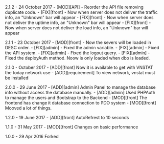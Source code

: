 2.1.2 - 24 October 2017
    - [MOD][API] - Reorder the API file removing duplicate code.
    - [FIX][front] - Now when server does not deliver the traffic info, an "Unknown" bar will appear 
    - [FIX][front] - Now when server does not deliver the uptime info, an "Unknown" bar will appear 
    - [FIX][front] - Now when server does not deliver the load info, an "Unknown" bar will appear

2.1.1 - 23 October 2017 
    - [MOD][front] - Now the severs will be loaded in DESC order. 
    - [FIX][admin] - Fixed the admin variable. 
    - [FIX][admin] - Fixed the API system. 
    - [FIX][admin] - Fixed the logout query. 
    - [FIX][admin] - Fixed the deployAuth method. Noow is only loaded when dbo is loaded. 

2.1.0 - October 2017
    - [ADD][front] Now it is available to get with VNSTAT the today network use
    - [ADD][requirement] To view network, vnstat must be installed

2.0.0 - 29 June 2017 
    - [ADD][admin] Admin Panel to manage the database info without access the database manually.
    - [ADD][admin] Used PHPAuth to manage the users and Bootstrap to the Backend
    - [MOD][front] The frontend has change it database connection to PDO system
    - [MOD][front] Mooved a lot of things.

1.2.0 - 19 June 2017
    - [ADD][front] AutoRefrest to 10 seconds

1.1.0 - 31 May 2017
    - [MOD][front] Changes on basic performance

1.0.0 - 29 Apr 2016
    Forked
